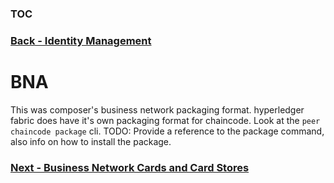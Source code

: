 ### [TOC](./TOC.md)
### [Back - Identity Management](./identity.md)

# BNA

This was composer's business network packaging format. hyperledger fabric does have it's own packaging format for chaincode. Look at the `peer chaincode package` cli. 
TODO: Provide a reference to the package command, also info on how to install the package.

### [Next - Business Network Cards and Card Stores](./cards.md)
